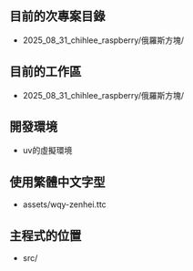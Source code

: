 ## 目前的次專案目錄
- 2025_08_31_chihlee_raspberry/俄羅斯方塊/

## 目前的工作區
- 2025_08_31_chihlee_raspberry/俄羅斯方塊/

## 開發環境
- uv的虛擬環境

## 使用繁體中文字型
- assets/wqy-zenhei.ttc

## 主程式的位置

- src/

